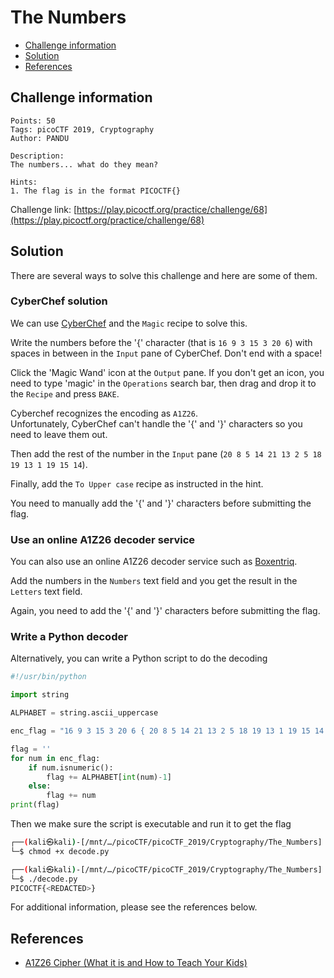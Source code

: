 # The Numbers

- [Challenge information](#challenge-information)
- [Solution](#solution)
- [References](#references)

## Challenge information
```
Points: 50
Tags: picoCTF 2019, Cryptography
Author: PANDU

Description:
The numbers... what do they mean?

Hints:
1. The flag is in the format PICOCTF{}
```
Challenge link: [https://play.picoctf.org/practice/challenge/68](https://play.picoctf.org/practice/challenge/68)

## Solution

There are several ways to solve this challenge and here are some of them.

### CyberChef solution

We can use [CyberChef](https://gchq.github.io/CyberChef/) and the `Magic` recipe to solve this.

Write the numbers before the '{' character (that is `16 9 3 15 3 20 6`) with spaces in between in the `Input` pane of CyberChef. Don't end with a space!

Click the 'Magic Wand' icon at the `Output` pane. 
If you don't get an icon, you need to type 'magic' in the `Operations` search bar, then drag and drop it to the `Recipe` and press `BAKE`.

Cyberchef recognizes the encoding as `A1Z26`.  
Unfortunately, CyberChef can't handle the '{' and '}' characters so you need to leave them out.

Then add the rest of the number in the `Input` pane (`20 8 5 14 21 13 2 5 18 19 13 1 19 15 14`).

Finally, add the `To Upper case` recipe as instructed in the hint.

You need to manually add the '{' and '}' characters before submitting the flag.

### Use an online A1Z26 decoder service

You can also use an online A1Z26 decoder service such as [Boxentriq](https://www.boxentriq.com/code-breaking/a1z26).

Add the numbers in the `Numbers` text field and you get the result in the `Letters` text field.

Again, you need to add the '{' and '}' characters before submitting the flag.

### Write a Python decoder

Alternatively, you can write a Python script to do the decoding
```python
#!/usr/bin/python

import string

ALPHABET = string.ascii_uppercase

enc_flag = "16 9 3 15 3 20 6 { 20 8 5 14 21 13 2 5 18 19 13 1 19 15 14 }".split()

flag = ''
for num in enc_flag:
    if num.isnumeric():
        flag += ALPHABET[int(num)-1]
    else:
        flag += num
print(flag)
```

Then we make sure the script is executable and run it to get the flag
```bash
┌──(kali㉿kali)-[/mnt/…/picoCTF/picoCTF_2019/Cryptography/The_Numbers]
└─$ chmod +x decode.py 

┌──(kali㉿kali)-[/mnt/…/picoCTF/picoCTF_2019/Cryptography/The_Numbers]
└─$ ./decode.py
PICOCTF{<REDACTED>}
```

For additional information, please see the references below.

## References

- [A1Z26 Cipher (What it is and How to Teach Your Kids)](https://dadstuffsite.com/a1z26-cipher-what-it-is-and-how-to-teach-your-kids/)
